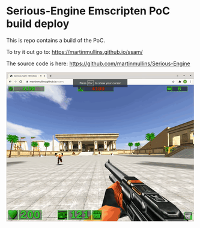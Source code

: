 # Serious-Engine Emscripten PoC build deploy
This is repo contains a build of the PoC.

To try it out go to: https://martinmullins.github.io/ssam/

The source code is here: https://github.com/martinmullins/Serious-Engine

![gif image](https://github.com/martinmullins/ssam/blob/main/ssam.gif?raw=true)

